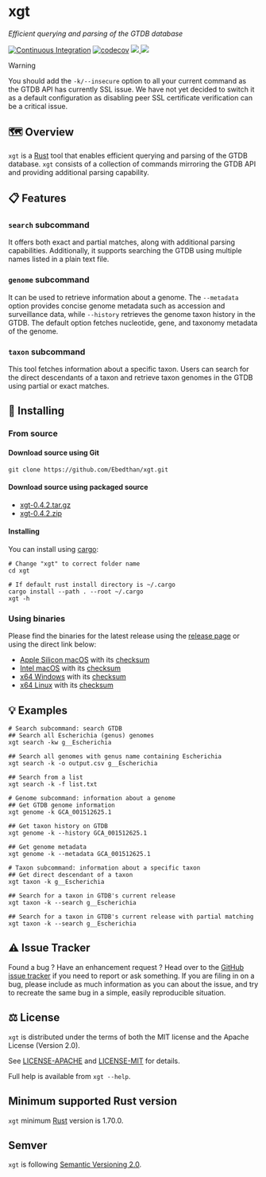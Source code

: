 # xgt

*Efficient querying and parsing of the GTDB database*

[![Continuous Integration](https://github.com/Ebedthan/xgt/actions/workflows/ci.yml/badge.svg)](https://github.com/Ebedthan/xgt/actions/workflows/ci.yml)
[![codecov](https://codecov.io/gh/Ebedthan/xgt/branch/main/graph/badge.svg?token=OFAOB6K5KB)](https://codecov.io/gh/Ebedthan/xgt)
<a href="https://github.com/Ebedthan/xgt/blob/main/LICENSE-MIT">
    <img src="https://img.shields.io/badge/license-MIT-blue?style=flat">
</a>
<a href="https://github.com/Ebedthan/xgt/blob/main/LICENSE-APACHE">
    <img src="https://img.shields.io/badge/license-APACHE-blue?style=flat">
</a>

> [!WARNING]
> You should add the `-k/--insecure` option to all your current command as the GTDB API has currently SSL issue.
> We have not yet decided to switch it as a default configuration as disabling peer SSL certificate verification can be a critical issue.

## 🗺️ Overview

`xgt` is a [Rust](https://www.rust-lang.org/) tool that enables efficient querying and parsing of the GTDB database. `xgt` consists of a collection of commands mirroring the GTDB API and providing additional parsing capability.

## 📋 Features

### `search` subcommand
It offers both exact and partial matches, along with additional parsing capabilities. Additionally, it supports searching the GTDB using multiple names listed in a plain text file.

### `genome` subcommand
It can be used to retrieve information about a genome. The `--metadata` option provides concise genome metadata such as accession and surveillance data, while `--history` retrieves the genome taxon history in the GTDB. The default option fetches nucleotide, gene, and taxonomy metadata of the genome.

### `taxon` subcommand
This tool fetches information about a specific taxon. Users can search for
the direct descendants of a taxon and retrieve taxon genomes in the GTDB using partial or exact matches.

## 🔧 Installing

### From source

#### Download source using Git

```
git clone https://github.com/Ebedthan/xgt.git
```

#### Download source using packaged source

* [xgt-0.4.2.tar.gz](https://github.com/Ebedthan/xgt/archive/refs/tags/v0.4.2.tar.gz)
* [xgt-0.4.2.zip](https://github.com/Ebedthan/xgt/archive/refs/tags/v0.4.2.zip)

#### Installing

You can install using [cargo](https://doc.rust-lang.org/cargo/):

```
# Change "xgt" to correct folder name
cd xgt

# If default rust install directory is ~/.cargo
cargo install --path . --root ~/.cargo
xgt -h
```

### Using binaries

Please find the binaries for the latest release using the [release page](https://github.com/Ebedthan/xgt/releases) or using the direct link below:
* [Apple Silicon macOS](https://github.com/Ebedthan/xgt/releases/download/v0.4.2/xgt-aarch64-apple-darwin.tar.xz) with its [checksum](https://github.com/Ebedthan/xgt/releases/download/v0.4.2/xgt-aarch64-apple-darwin.tar.xz.sha256)
* [Intel macOS](https://github.com/Ebedthan/xgt/releases/download/v0.4.2/xgt-x86_64-apple-darwin.tar.xz) with its [checksum](https://github.com/Ebedthan/xgt/releases/download/v0.4.2/xgt-x86_64-apple-darwin.tar.xz.sha256)
* [x64 Windows](https://github.com/Ebedthan/xgt/releases/download/v0.4.2/xgt-x86_64-pc-windows-msvc.zip) with its [checksum](https://github.com/Ebedthan/xgt/releases/download/v0.4.2/xgt-x86_64-pc-windows-msvc.zip.sha256)
* [x64 Linux](https://github.com/Ebedthan/xgt/releases/download/v0.4.2/xgt-x86_64-unknown-linux-gnu.tar.xz) with its [checksum](https://github.com/Ebedthan/xgt/releases/download/v0.4.2/xgt-x86_64-unknown-linux-gnu.tar.xz.sha256)

## 💡 Examples

```
# Search subcommand: search GTDB
## Search all Escherichia (genus) genomes
xgt search -kw g__Escherichia

## Search all genomes with genus name containing Escherichia
xgt search -k -o output.csv g__Escherichia

## Search from a list
xgt search -k -f list.txt

# Genome subcommand: information about a genome
## Get GTDB genome information
xgt genome -k GCA_001512625.1

## Get taxon history on GTDB
xgt genome -k --history GCA_001512625.1

## Get genome metadata
xgt genome -k --metadata GCA_001512625.1

# Taxon subcommand: information about a specific taxon
## Get direct descendant of a taxon
xgt taxon -k g__Escherichia

## Search for a taxon in GTDB's current release
xgt taxon -k --search g__Escherichia

## Search for a taxon in GTDB's current release with partial matching
xgt taxon -k --search g__Escherichia
```

## ⚠️ Issue Tracker

Found a bug ? Have an enhancement request ? Head over to the [GitHub issue
tracker](https://github.com/Ebedthan/xgt/issues) if you need to report
or ask something. If you are filing in on a bug, please include as much
information as you can about the issue, and try to recreate the same bug
in a simple, easily reproducible situation.

## ⚖️ License

`xgt` is distributed under the terms of both the MIT license and the Apache License (Version 2.0).

See [LICENSE-APACHE](https://github.com/Ebedthan/xgt/blob/main/LICENSE-APACHE) and [LICENSE-MIT](https://github.com/Ebedthan/xgt/blob/main/LICENSE-MIT) for details.

Full help is available from `xgt --help`.

## Minimum supported Rust version
`xgt` minimum [Rust](https://www.rust-lang.org/) version is 1.70.0.

## Semver
`xgt` is following [Semantic Versioning 2.0](https://semver.org/).
